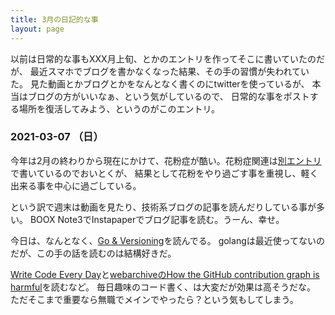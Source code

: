 ```yaml
---
title: 3月の日記的な事
layout: page
---
```

以前は日常的な事もXXX月上旬、とかのエントリを作ってそこに書いていたのだが、
最近スマホでブログを書かなくなった結果、その手の習慣が失われていた。
見た動画とかブログとかをなんとなく書くのにtwitterを使っているが、
本当はブログの方がいいなぁ、という気がしているので、
日常的な事をポストする場所を復活してみよう、というのがこのエントリ。

### 2021-03-07 （日）

今年は2月の終わりから現在にかけて、花粉症が酷い。花粉症関連は[別エントリ](https://karino2.github.io/2021/02/18/pollen_2021.html)で書いているのでおいとくが、
結果として花粉をやり過ごす事を重視し、軽く出来る事を中心に過ごしている。

という訳で週末は動画を見たり、技術系ブログの記事を読んだりしている事が多い。
BOOX Note3でInstapaperでブログ記事を読む。うーん、幸せ。

今日は、なんとなく、[Go & Versioning](https://research.swtch.com/vgo)を読んでる。
golangは最近使ってないのだが、この手の話を読むのは結構好きだ。

[Write Code Every Day](https://johnresig.com/blog/write-code-every-day/)と[webarchiveのHow the GitHub contribution graph is harmful](https://web.archive.org/web/20161019123609/http://erik.io/blog/2016/04/01/how-github-contribution-graph-is-harmful/)を読むなど。
毎日趣味のコード書く、は大変だが効果は高そうだな。
ただそこまで重要なら無職でメインでやったら？という気もしてしまう。

